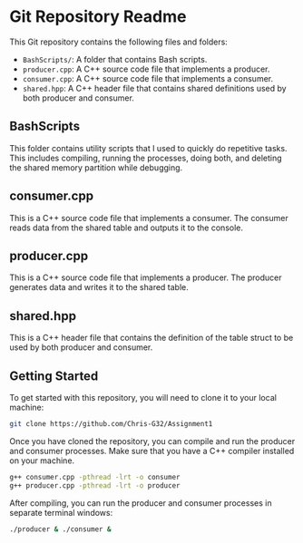 # Git Repository Readme

This Git repository contains the following files and folders:

- `BashScripts/`: A folder that contains Bash scripts.
- `producer.cpp`: A C++ source code file that implements a producer.
- `consumer.cpp`: A C++ source code file that implements a consumer.
- `shared.hpp`: A C++ header file that contains shared definitions used by both producer and consumer.

## BashScripts

This folder contains utility scripts that I used to quickly do repetitive tasks. This includes compiling, running the processes, doing both, and deleting the shared memory partition while debugging.

## consumer.cpp

This is a C++ source code file that implements a consumer. The consumer reads data from the shared table and outputs it to the console.

## producer.cpp

This is a C++ source code file that implements a producer. The producer generates data and writes it to the shared table.

## shared.hpp

This is a C++ header file that contains the definition of the table struct to be used by both producer and consumer.

## Getting Started

To get started with this repository, you will need to clone it to your local machine:

```bash
git clone https://github.com/Chris-G32/Assignment1
```

Once you have cloned the repository, you can compile and run the producer and consumer processes. Make sure that you have a C++ compiler installed on your machine.

```bash
g++ consumer.cpp -pthread -lrt -o consumer
g++ producer.cpp -pthread -lrt -o producer
```
After compiling, you can run the producer and consumer processes in separate terminal windows:

```bash
./producer & ./consumer &
```
